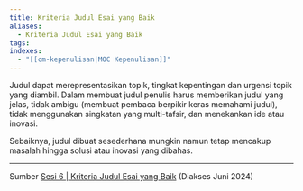 ```yaml
---
title: Kriteria Judul Esai yang Baik
aliases:
  - Kriteria Judul Esai yang Baik
tags: 
indexes:
  - "[[cm-kepenulisan|MOC Kepenulisan]]"
---
```

Judul dapat merepresentasikan topik, tingkat kepentingan dan urgensi topik yang diambil. Dalam membuat judul penulis harus memberikan judul yang jelas, tidak ambigu (membuat pembaca berpikir keras memahami judul), tidak menggunakan singkatan yang multi-tafsir, dan menekankan ide atau inovasi.

Sebaiknya, judul dibuat sesederhana mungkin namun tetap mencakup masalah hingga solusi atau inovasi yang dibahas.



---
Sumber [Sesi 6 | Kriteria Judul Esai yang Baik](https://youtu.be/898z_1YecJA?si=2g012iFny-2UHgbY) (Diakses Juni 2024)